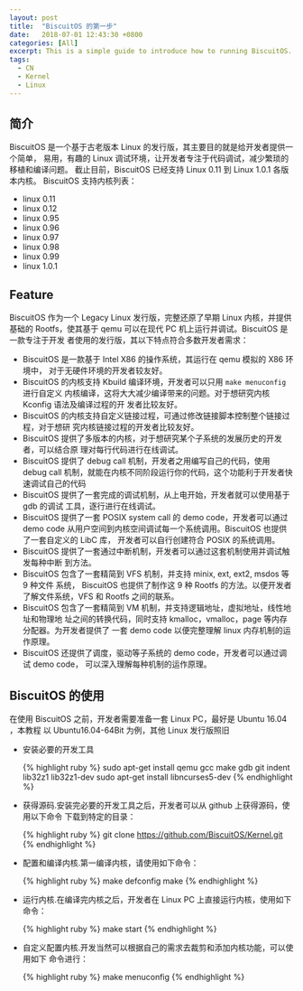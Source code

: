```yaml
---
layout: post
title:  "BiscuitOS 的第一步"
date:   2018-07-01 12:43:30 +0800
categories: [All]
excerpt: This is a simple guide to introduce how to running BiscuitOS.
tags:
  - CN
  - Kernel
  - Linux
---
```


## 简介

  BiscuitOS 是一个基于古老版本 Linux 的发行版，其主要目的就是给开发者提供一个简单，
  易用，有趣的 Linux 调试环境，让开发者专注于代码调试，减少繁琐的移植和编译问题。
  截止目前，BiscuitOS 已经支持 Linux 0.11 到 Linux 1.0.1 各版本内核。 BiscuitOS 
  支持内核列表：

  * linux 0.11
  * linux 0.12
  * linux 0.95
  * linux 0.96
  * linux 0.97
  * linux 0.98
  * linux 0.99
  * linux 1.0.1

## Feature

  BiscuitOS 作为一个 Legacy Linux 发行版，完整还原了早期 Linux 内核，并提供基础的 
  Rootfs，使其基于 qemu 可以在现代 PC 机上运行并调试。BiscuitOS  是一款专注于开发
  者使用的发行版，其以下特点符合多数开发者需求：
  
  * BiscuitOS 是一款基于 Intel X86 的操作系统，其运行在 qemu 模拟的 X86 环境中，
    对于无硬件环境的开发者较友好。
  * BiscuitOS 的内核支持 Kbuild 编译环境，开发者可以只用 `make menuconfig` 进行自定义
    内核编译，这将大大减少编译带来的问题。对于想研究内核 Kconfig 语法及编译过程的开
    发者比较友好。
  * BiscuitOS 的内核支持自定义链接过程，可通过修改链接脚本控制整个链接过程，对于想研
    究内核链接过程的开发者比较友好。
  * BiscuitOS 提供了多版本的内核，对于想研究某个子系统的发展历史的开发者，可以结合原
    理对每行代码进行在线调试。
  * BiscuitOS 提供了 debug call 机制，开发者之用编写自己的代码，使用 debug call 
    机制，就能在内核不同阶段运行你的代码，这个功能利于开发者快速调试自己的代码
  * BiscuitOS 提供了一套完成的调试机制，从上电开始，开发者就可以使用基于 gdb 的调试
    工具，逐行进行在线调试。
  * BiscuitOS 提供了一套 POSIX system call 的 demo code，开发者可以通过 demo code 
    从用户空间到内核空间调试每一个系统调用。BiscuitOS 也提供了一套自定义的 LibC 库，
    开发者可以自行创建符合 POSIX 的系统调用。
  * BiscuitOS 提供了一套通过中断机制，开发者可以通过这套机制使用并调试触发每种中断
   到方法。
  * BiscuitOS 包含了一套精简到 VFS 机制，并支持 minix, ext, ext2, msdos 等 9 种文件
    系统， BiscuitOS 也提供了制作这 9 种 Rootfs 的方法。以便开发者了解文件系统，VFS 
    和 Rootfs 之间的联系。
  * BiscuitOS 包含了一套精简到 VM 机制，并支持逻辑地址，虚拟地址，线性地址和物理地
    址之间的转换代码，同时支持 kmalloc，vmalloc，page 等内存分配器。为开发者提供了
    一套 demo code 以便完整理解 linux 内存机制的运作原理。
  * BiscuitOS 还提供了调度，驱动等子系统的 demo code，开发者可以通过调试 demo code，
    可以深入理解每种机制的运作原理。

## BiscuitOS 的使用

  在使用 BiscuitOS 之前，开发者需要准备一套 Linux PC，最好是 Ubuntu 16.04 ，本教程
  以 Ubuntu16.04-64Bit 为例，其他 Linux 发行版照旧


  * 安装必要的开发工具

    {% highlight ruby %}
    sudo apt-get install qemu gcc make gdb git indent lib32z1 lib32z1-dev
    sudo apt-get install libncurses5-dev
    {% endhighlight %}

  * 获得源码.安装完必要的开发工具之后，开发者可以从 github 上获得源码，使用以下命令
    下载到特定的目录：

    {% highlight ruby %}
    git clone https://github.com/BiscuitOS/Kernel.git
    {% endhighlight %}
    
  * 配置和编译内核.第一编译内核，请使用如下命令：

    {% highlight ruby %}
    make defconfig
    make
    {% endhighlight %}

  * 运行内核.在编译完内核之后，开发者在 Linux PC 上直接运行内核，使用如下命令：

    {% highlight ruby %}
    make start
    {% endhighlight %}

  * 自定义配置内核.开发当然可以根据自己的需求去裁剪和添加内核功能，可以使用如下
    命令进行：

    {% highlight ruby %}
    make menuconfig
    {% endhighlight %}
